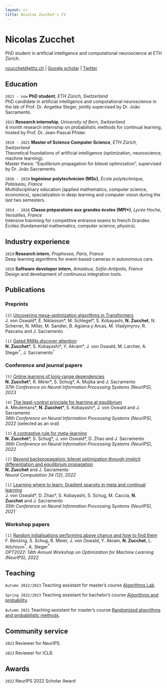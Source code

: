 ```yaml
---
layout: cv
title: Nicolas Zucchet's CV
---
```


# Nicolas Zucchet
PhD student in artificial intelligence and computational neuroscience at ETH Zürich.

<div id="webaddress">
<a href="nzucchet@ethz.ch">nzucchet@ethz.ch</a>
| <a href="https://scholar.google.com/citations?user=cLhZY44AAAAJ&hl=fr">Google scholar</a>
| <a href="https://twitter.com/NicolasZucchet">Twitter</a>
</div>


## Education

`2021 - now` **PhD student**, *ETH Zürich, Switzerland*<br>
PhD candidate in artificial intelligence and computational neuroscience in the lab of Prof. Dr. Angelika Steger, jointly supervised by Dr. João Sacramento.

`2021` **Research internship**, *University of Bern, Switzerland*<br>
4 month research internship on probabilistic methods for continual learning, hosted by Prof. Dr. Jean-Pascal Pfister.

`2019 - 2021` **Master of Science Computer Science**, *ETH Zürich, Switzerland*<br>
Theoretical foundations of artificial intelligence (optimization, neuroscience, machine learning).<br>
Master thesis: “Equilibrium propagation for bilevel optimization”, supervised by Dr. João Sacramento.

`2016 - 2019` **Ingénieur polytechnicien (MSc)**, *École polytechnique, Palaiseau, France*<br>
Multidisciplinary education (applied mathematics, computer science, economics), specialization in deep learning and computer vision during the last two semesters.

`2014 - 2016` **Classe préparatoire aux grandes écoles (MPI\*)**, *Lycée Hoche, Versailles, France*<br>
Intensive trainining for competitive entrance exams to french Grandes Écoles (fundamental mathematics, computer science, physics).


## Industry experience

`2019` **Research intern**, *Prophesee, Paris, France*<br>
Deep learning algorithms for event-based cameras in autonomous cars.

`2018` **Software developer intern**, *Amadeus, Sofia-Antipolis, France*<br>
Design and development of continuous integration tools.


## Publications

### Preprints

`[2]` [Uncovering mesa-optimization algorithms in Transformers](https://arxiv.org/abs/2309.05858) <br>
J. von Oswald\*, E. Niklasson\*, M. Schlegel\*, S. Kobayashi, **N. Zucchet**, N. Scherrer, N. Miller, M. Sandler, B. Agüera y Arcas, M. Vladymyrov, R. Pascanu and J. Sacramento

`[1]` [Gated RNNs discover attention](https://arxiv.org/abs/2309.01775) <br>
**N. Zucchet**\*, S. Kobayashi\*, Y. Akram\*, J. von Oswald, M. Larcher, A. Steger<sup>†</sup>, J. Sacramento<sup>†</sup>

### Conference and journal papers

`[5]` [Online learning of long-range dependencies](https://arxiv.org/abs/2207.01332) <br>
**N. Zucchet**\*, R. Meier\*, S. Schug\*, A. Mujika and J. Sacramento <br>
*37th Conference on Neural Information Processing Systems (NeurIPS), 2023*

`[4]` [The least-control principle for learning at equilibrium](https://arxiv.org/abs/2207.01332) <br>
A. Meulemans\*, **N. Zucchet**\*, S. Kobayashi\*, J. von Oswald and J. Sacramento <br>
*36th Conference on Neural Information Processing Systems (NeurIPS), 2022* (selected as an oral)

`[3]` [A contrastive rule for meta-learning](https://arxiv.org/abs/2104.01677) <br>
**N. Zucchet**\*, S. Schug\*, J. von Oswald\*, D. Zhao and J. Sacramento <br>
*36th Conference on Neural Information Processing Systems (NeurIPS), 2022*

`[2]` [Beyond backpropagation: bilevel optimization through implicit differentiation and equilibrium propagation](https://arxiv.org/abs/2205.03076) <br>
**N. Zucchet** and J. Sacramento <br>
*Neural Computation 34 (12), 2022*

`[1]` [Learning where to learn: Gradient sparsity in meta and continual learning](https://proceedings.neurips.cc/paper/2021/file/2a10665525774fa2501c2c8c4985ce61-Paper.pdf) <br>
J. von Oswald\*, D. Zhao\*, S. Kobayashi, S. Schug, M. Caccia, **N. Zucchet** and J. Sacramento <br>
*35th Conference on Neural Information Processing Systems (NeurIPS), 2021*

### Workshop papers
`[1]` [Random initialisations performing above chance and how to find them](https://arxiv.org/abs/2209.07509) <br>
F. Benzing, S. Schug, R. Meier, J. von Oswald, Y. Akram, **N. Zucchet**, L. Aitchison<sup>†</sup>, A. Steger<sup>†</sup><br>
*OPT2022: 14th Annual Workshop on Optimization for Machine Learning (NeurIPS), 2022*


## Teaching

`Autumn 2022/2023` Teaching assistant for master’s course [Algorithms Lab](https://cadmo.ethz.ch/education/lectures/HS22/algolab/index.html).

`Spring 2022/2023` Teaching assistant for bachelor’s course [Algorithms and probability](https://cadmo.ethz.ch/education/lectures/FS22/AW/index.html).

`Autumn 2021` Teaching assistant for master’s course [Randomized algorithms and probabilistic methods](https://www.google.com/url?q=https%3A%2F%2Fcadmo.ethz.ch%2Feducation%2Flectures%2FHS21%2FRandAlg%2Findex.html&sa=D&sntz=1&usg=AOvVaw3htSHy9pCNap_11g9f3LBY).


## Community service

`2023` Reviewer for NeurIPS.

`2023` Reviewer for ICLR.

## Awards

`2022` NeurIPS 2022 Scholar Award
